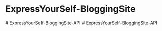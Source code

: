 # ExpressYourSelf-BloggingSite
#   E x p r e s s Y o u r S e l f - B l o g g i n g S i t e - A P I  
 # ExpressYourSelf-BloggingSite-API

